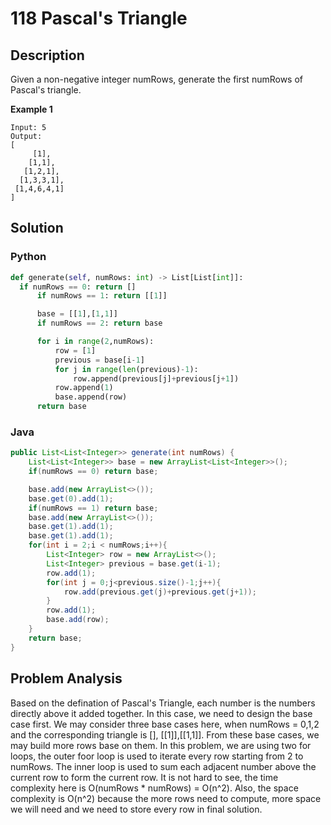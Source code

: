 # 118 Pascal's Triangle

## Description
Given a non-negative integer numRows, generate the first numRows of Pascal's triangle.

**Example 1**
```
Input: 5
Output:
[
     [1],
    [1,1],
   [1,2,1],
  [1,3,3,1],
 [1,4,6,4,1]
]
```
## Solution
### Python
```python
def generate(self, numRows: int) -> List[List[int]]:
  if numRows == 0: return []
      if numRows == 1: return [[1]]

      base = [[1],[1,1]]
      if numRows == 2: return base

      for i in range(2,numRows):
          row = [1]
          previous = base[i-1]
          for j in range(len(previous)-1):
              row.append(previous[j]+previous[j+1])
          row.append(1)
          base.append(row)
      return base
```

### Java
```java
public List<List<Integer>> generate(int numRows) {
    List<List<Integer>> base = new ArrayList<List<Integer>>();
    if(numRows == 0) return base;

    base.add(new ArrayList<>());
    base.get(0).add(1);
    if(numRows == 1) return base;
    base.add(new ArrayList<>());
    base.get(1).add(1);
    base.get(1).add(1);
    for(int i = 2;i < numRows;i++){
        List<Integer> row = new ArrayList<>();
        List<Integer> previous = base.get(i-1);
        row.add(1);
        for(int j = 0;j<previous.size()-1;j++){
            row.add(previous.get(j)+previous.get(j+1));
        }
        row.add(1);
        base.add(row);
    }
    return base;
}    
```

## Problem Analysis
Based on the defination of Pascal's Triangle, each number is the numbers directly above it added together. In this case, we need to design the base case first.
We may consider three base cases here, when numRows = 0,1,2 and the corresponding triangle is [], [[1]],[[1,1]]. From these base cases, we may build more rows
base on them. In this problem, we are using two for loops, the outer foor loop is used to iterate every row starting from 2 to numRows. The inner loop is used to
sum each adjacent number above the current row to form the current row. It is not hard to see, the time complexity here is O(numRows * numRows) = O(n^2). Also,
the space complexity is O(n^2) because the more rows need to compute, more space we will need and we need to store every row in final solution.
